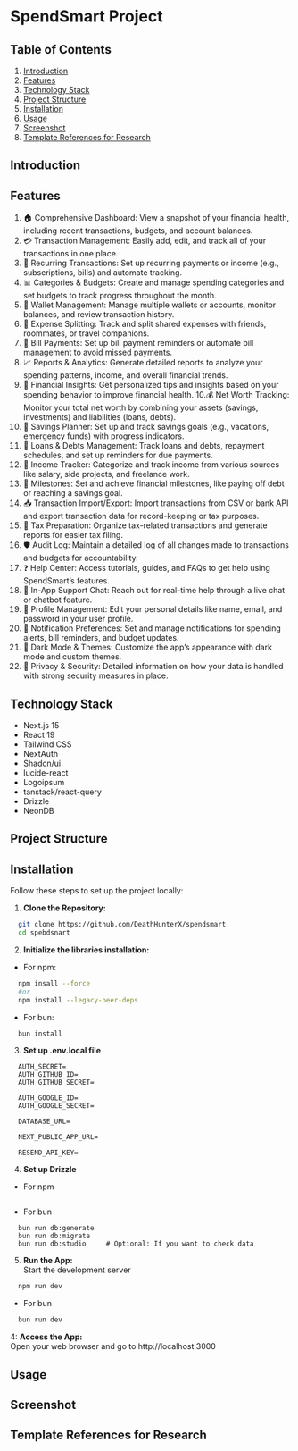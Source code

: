 # SpendSmart Project

## Table of Contents

1. [Introduction](#introduction)
2. [Features](#features)
3. [Technology Stack](#technology-stack)
4. [Project Structure](#project-structure)
5. [Installation](#installation)
6. [Usage](#usage)
7. [Screenshot](#screenshot)
8. [Template References for Research](#template-references-for-research)

## Introduction

## Features

1. 🏠 Comprehensive Dashboard: View a snapshot of your financial health, including recent transactions, budgets, and account balances.
2. 💳 Transaction Management: Easily add, edit, and track all of your transactions in one place.
3. 🔄 Recurring Transactions: Set up recurring payments or income (e.g., subscriptions, bills) and automate tracking.
4. 📊 Categories & Budgets: Create and manage spending categories and set budgets to track progress throughout the month.
5. 🏦 Wallet Management: Manage multiple wallets or accounts, monitor balances, and review transaction history.
6. 👥 Expense Splitting: Track and split shared expenses with friends, roommates, or travel companions.
7. 🧾 Bill Payments: Set up bill payment reminders or automate bill management to avoid missed payments.
8. 📈 Reports & Analytics: Generate detailed reports to analyze your spending patterns, income, and overall financial trends.
9. 🧠 Financial Insights: Get personalized tips and insights based on your spending behavior to improve financial health.
   10.💰 Net Worth Tracking: Monitor your total net worth by combining your assets (savings, investments) and liabilities (loans, debts).
10. 🏦 Savings Planner: Set up and track savings goals (e.g., vacations, emergency funds) with progress indicators.
11. 📅 Loans & Debts Management: Track loans and debts, repayment schedules, and set up reminders for due payments.
12. 💼 Income Tracker: Categorize and track income from various sources like salary, side projects, and freelance work.
13. 🎯 Milestones: Set and achieve financial milestones, like paying off debt or reaching a savings goal.
14. 📥 Transaction Import/Export: Import transactions from CSV or bank API and export transaction data for record-keeping or tax purposes.
15. 🧾 Tax Preparation: Organize tax-related transactions and generate reports for easier tax filing.
16. 🛡️ Audit Log: Maintain a detailed log of all changes made to transactions and budgets for accountability.
17. ❓ Help Center: Access tutorials, guides, and FAQs to get help using SpendSmart’s features.
18. 💬 In-App Support Chat: Reach out for real-time help through a live chat or chatbot feature.
19. 👤 Profile Management: Edit your personal details like name, email, and password in your user profile.
20. 🔔 Notification Preferences: Set and manage notifications for spending alerts, bill reminders, and budget updates.
21. 🌙 Dark Mode & Themes: Customize the app’s appearance with dark mode and custom themes.
22. 🔐 Privacy & Security: Detailed information on how your data is handled with strong security measures in place.

## Technology Stack

- Next.js 15
- React 19
- Tailwind CSS
- NextAuth
- Shadcn/ui
- lucide-react
- Logoipsum
- tanstack/react-query
- Drizzle
- NeonDB

## Project Structure

## Installation

Follow these steps to set up the project locally:

1. **Clone the Repository:**

```bash
  git clone https://github.com/DeathHunterX/spendsmart
  cd spebdsnart

```

2. **Initialize the libraries installation:**

- For npm:

```bash
  npm insall --force
  #or
  npm install --legacy-peer-deps
```

- For bun:

```bash
  bun install
```

3. **Set up .env.local file**

```
  AUTH_SECRET=
  AUTH_GITHUB_ID=
  AUTH_GITHUB_SECRET=

  AUTH_GOOGLE_ID=
  AUTH_GOOGLE_SECRET=

  DATABASE_URL=

  NEXT_PUBLIC_APP_URL=

  RESEND_API_KEY=
```

4. **Set up Drizzle**

- For npm

```

```

- For bun

```
  bun run db:generate
  bun run db:migrate
  bun run db:studio     # Optional: If you want to check data
```

5. **Run the App:**
   <br />Start the development server

```bash
  npm run dev
```

- For bun

```bash
  bun run dev
```

4: **Access the App:**
<br />Open your web browser and go to http://localhost:3000

## Usage

## Screenshot

## Template References for Research
